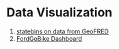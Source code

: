 # Data Visualization 

1. [statebins on data from GeoFRED](https://rpubs.com/data_3nerdmin/statebins)
2. [FordGoBike Dashboard](https://rpubs.com/data_3nerdmin/563208)